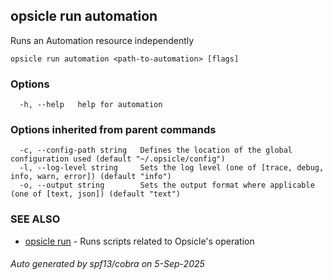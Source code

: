 ## opsicle run automation

Runs an Automation resource independently

```
opsicle run automation <path-to-automation> [flags]
```

### Options

```
  -h, --help   help for automation
```

### Options inherited from parent commands

```
  -c, --config-path string   Defines the location of the global configuration used (default "~/.opsicle/config")
  -l, --log-level string     Sets the log level (one of [trace, debug, info, warn, error]) (default "info")
  -o, --output string        Sets the output format where applicable (one of [text, json]) (default "text")
```

### SEE ALSO

* [opsicle run](cli/opsicle_run.md)	 - Runs scripts related to Opsicle's operation

###### Auto generated by spf13/cobra on 5-Sep-2025
